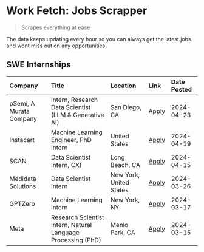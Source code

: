 # Work Fetch: Jobs Scrapper
> Scrapes everything at ease

The data keeps updating every hour so you can always get the latest jobs and wont miss out on any opportunities.

## SWE Internships
<!--START_SECTION:workfetch-->
| Company                 | Title                                                        | Location                | Link                                                                                                                                                                                                                                                                       | Date Posted   |
|:------------------------|:-------------------------------------------------------------|:------------------------|:---------------------------------------------------------------------------------------------------------------------------------------------------------------------------------------------------------------------------------------------------------------------------|:--------------|
| pSemi, A Murata Company | Intern, Research Data Scientist (LLM & Generative AI)        | San Diego, CA           | [Apply](https://www.linkedin.com/jobs/view/intern-research-data-scientist-llm-generative-ai-at-psemi-a-murata-company-3887074168?position=4&pageNum=0&refId=idHwQS0zGlM7N7OhmIA9rg%3D%3D&trackingId=8n9kI4RujqIncGVSQiqUfw%3D%3D&trk=public_jobs_jserp-result_search-card) | 2024-04-23    |
| Instacart               | Machine Learning Engineer, PhD Intern                        | United States           | [Apply](https://www.linkedin.com/jobs/view/machine-learning-engineer-phd-intern-at-instacart-3901991739?position=2&pageNum=0&refId=idHwQS0zGlM7N7OhmIA9rg%3D%3D&trackingId=9wNAIut0Kn28vJuVf9JtWw%3D%3D&trk=public_jobs_jserp-result_search-card)                          | 2024-04-19    |
| SCAN                    | Data Scientist Intern, CXI                                   | Long Beach, CA          | [Apply](https://www.linkedin.com/jobs/view/data-scientist-intern-cxi-at-scan-3899690492?position=9&pageNum=0&refId=idHwQS0zGlM7N7OhmIA9rg%3D%3D&trackingId=bdTXjThqYfuETDr0NZ12gQ%3D%3D&trk=public_jobs_jserp-result_search-card)                                          | 2024-04-15    |
| Medidata Solutions      | Data Scientist Intern                                        | New York, United States | [Apply](https://www.linkedin.com/jobs/view/data-scientist-intern-at-medidata-solutions-3810253704?position=8&pageNum=0&refId=idHwQS0zGlM7N7OhmIA9rg%3D%3D&trackingId=GNvgRwHTl4Xzo1qUMcN6JA%3D%3D&trk=public_jobs_jserp-result_search-card)                                | 2024-03-26    |
| GPTZero                 | Machine Learning Intern                                      | New York, NY            | [Apply](https://www.linkedin.com/jobs/view/machine-learning-intern-at-gptzero-3860723963?position=7&pageNum=0&refId=idHwQS0zGlM7N7OhmIA9rg%3D%3D&trackingId=5UYMrFtzT9hKCvkzWwd7dg%3D%3D&trk=public_jobs_jserp-result_search-card)                                         | 2024-03-17    |
| Meta                    | Research Scientist Intern, Natural Language Processing (PhD) | Menlo Park, CA          | [Apply](https://www.linkedin.com/jobs/view/research-scientist-intern-natural-language-processing-phd-at-meta-3858718375?position=10&pageNum=0&refId=idHwQS0zGlM7N7OhmIA9rg%3D%3D&trackingId=LiSzXNJGn8cyyqing%2FGb5Q%3D%3D&trk=public_jobs_jserp-result_search-card)       | 2024-03-15    |
<!--END_SECTION:workfetch-->
